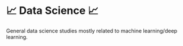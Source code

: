# :chart_with_upwards_trend: Data Science :chart_with_upwards_trend:

General data science studies mostly related to machine learning/deep learning.
